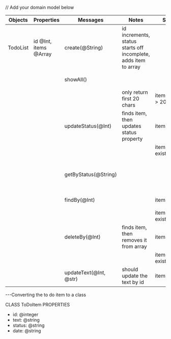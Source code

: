 // Add your domain model below

| Objects  | Properties            | Messages               | Notes                                                           | Scenario              | Output                             | Example                                                                        |
| -------- | --------------------- | ---------------------- | --------------------------------------------------------------- | --------------------- | ---------------------------------- | ------------------------------------------------------------------------------ |
| TodoList | id @Int, items @Array | create(@String)        | id increments, status starts off incomplete, adds item to array |                       | todo item                          | `create('hello') => {id: 1, text: "hello", status: "incomplete"}`              |
|          |                       | showAll()              |                                                                 |                       | all items                          | `showAll() => [{id: 1, text: "hello", status: "incomplete"}]`                  |
|          |                       |                        | only return first 20 chars                                      | item.text.length > 20 | first 20 chars of text + ...       | `showAll() => [{id: 1, text: "Some task with a ver...", status: "incomplete"}] |
|          |                       | updateStatus(@Int)     | finds item, then updates status property                        | item exists           | updated todo item                  | `updateStatus(1) => {id: 1, text: "hello", status: "complete"}`                |
|          |                       |                        |                                                                 | item does not exist   | thrown error                       | `updateStatus(1) => thrown error "Item not Found"`                             |
|          |                       | getByStatus(@String)   |                                                                 |                       | array, filtered by property status | `getByStatus("incomplete") => [{id: 1, text: "hello", status: "incomplete"}]`  |
|          |                       | findBy(@Int)           |                                                                 | item exists           | item                               | `findBy(1) => {id: 1, text: "hello", status: "incomplete"}`                    |
|          |                       |                        |                                                                 | item does not exist   | thrown error                       | `findBy(1) => thrown error "Item not Found"`                                   |
|          |                       | deleteBy(@Int)         | finds item, then removes it from array                          | item exists           | item                               | `deleteBy(@Int) => {id: 1, text: "hello", status: "incomplete"}`               |
|          |                       |                        |                                                                 | item does not exist   | thrown error                       | `deleteBy(@Int) => thrown error "Item not Found"`                              |
|          |                       | updateText(@Int, @str) | should update the text by id                                    | item exists           | updated item                       | `updateText(@int, @str) => {id: 1, text: 'updated text', status: incomplete}   |

---Converting the to do item to a class

CLASS ToDoItem
PROPERTIES

- id: @integer
- text: @string
- status: @string
- date: @string

